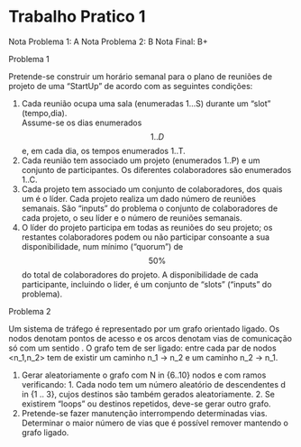 # Trabalho Pratico 1

Nota Problema 1: A
Nota Problema 2: B
Nota Final: B+

Problema 1

Pretende-se construir um horário semanal para o plano de reuniões de projeto de uma “StartUp” de acordo com as seguintes condições:

  1. Cada reunião ocupa uma sala (enumeradas 1...S) durante um “slot” (tempo,dia).  
  Assume-se os dias enumerados $$1..D$$ e, em cada dia, os tempos enumerados 1..T.
  2.  Cada reunião tem associado um projeto (enumerados 1..P) e um conjunto de 
  participantes. Os diferentes colaboradores são enumerados 1..C.
  3. Cada projeto tem associado um conjunto de colaboradores, dos quais um  é o líder. 
  Cada projeto realiza um dado número de reuniões semanais.
  São “inputs” do problema o conjunto de colaboradores de cada projeto, o seu líder
  e o número de reuniões semanais.
  5. O líder do projeto participa em todas as reuniões do seu projeto; os restantes
  colaboradores podem ou não participar consoante a sua disponibilidade, num
  mínimo (“quorum”) de  $$50\%$$ do total de colaboradores do projeto.  A disponibilidade
  de cada participante, incluindo o lider,  é um conjunto de “slots” (“inputs” do
  problema). 
    
Problema 2

Um sistema de tráfego é representado por um grafo orientado ligado. Os nodos denotam 
pontos de acesso e  os arcos denotam vias de comunicação só com um sentido .  O grafo 
tem de ser ligado: entre cada par de nodos <n_1,n_2> tem de existir um caminho n_1 -> n_2 e
um caminho n_2 -> n_1.

  1. Gerar aleatoriamente o grafo com  N in {6..10}  nodos e com ramos verificando:
    1. Cada nodo tem um número aleatório de descendentes d in {1 .. 3}, cujos destinos
    são também gerados aleatoriamente. 
    2. Se  existirem “loops” ou destinos repetidos, deve-se gerar outro grafo.
  3. Pretende-se fazer  manutenção interrompendo  determinadas vias. Determinar o
    maior número de vias que é possível remover mantendo o grafo ligado.
